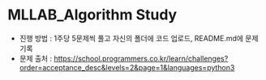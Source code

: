# MLLAB_Algorithm Study
- 진행 방법 : 1주당 5문제씩 풀고 자신의 폴더에 코드 업로드, README.md에 문제 기록
- 문제 출처 : https://school.programmers.co.kr/learn/challenges?order=acceptance_desc&levels=2&page=1&languages=python3
